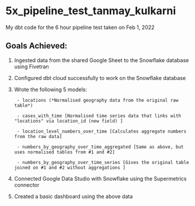 # 5x_pipeline_test_tanmay_kulkarni
My dbt code for the 6 hour pipeline test taken on Feb 1, 2022


## Goals Achieved:

1. Ingested data from the shared Google Sheet to the Snowflake database using Fivetran
2. Configured dbt cloud successfully to work on the Snowflake database
3. Wrote the following 5 models:
        
        - locations (*Normalised geography data from the original raw table*)

        - cases_with_time [Normalised time series data that links with "locations" via location_id (new field) ]
        
        - location_level_numbers_over_time [Calculates aggregate numbers from the raw data]
        
        - numbers_by_geography_over_time_aggregated [Same as above, but uses normalised tables from #1 and #2]
        
        - numbers_by_geography_over_time_series [Gives the original table joined on #1 and #2 without aggregations ]

4. Connected Google Data Studio with Snowflake using the Supermetrics connector
5. Created a basic dashboard using the above data